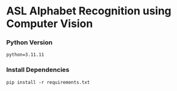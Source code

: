 # ASL Alphabet Recognition using Computer Vision

### Python Version

```
python=3.11.11
```

### Install Dependencies

```
pip install -r requirements.txt
```
